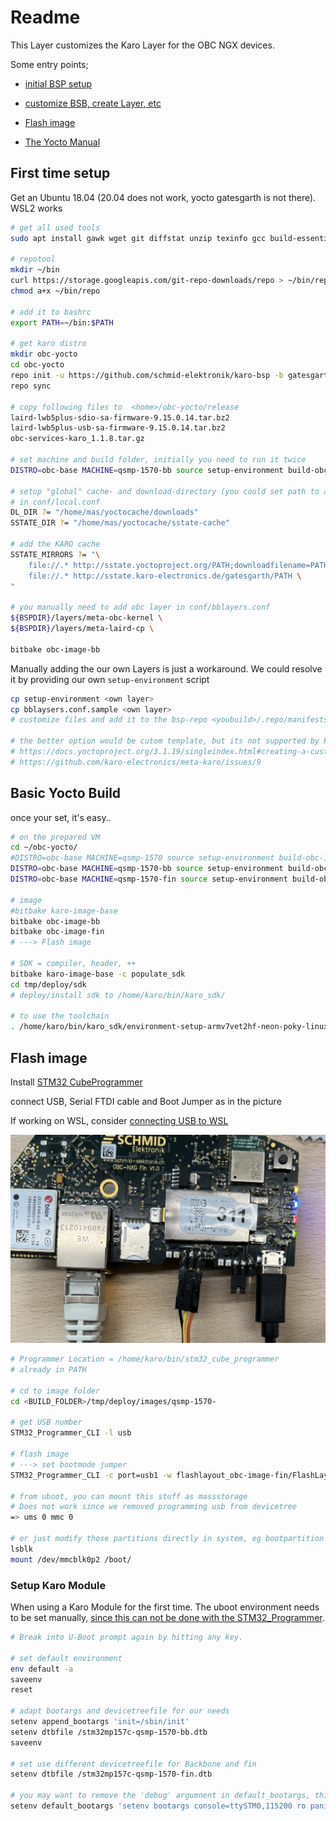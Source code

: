 # Readme

This Layer customizes the Karo Layer for the OBC NGX devices.

Some entry points;

- [initial BSP setup](https://karo-electronics.github.io/docs/yocto-guide/nxp/setup.html)

- [customize BSB, create Layer, etc](https://karo-electronics.github.io/docs/yocto-guide/nxp/customizing.html)

- [Flash image](https://karo-electronics.github.io/docs/software-documentation/flashtools/stm32-programmer/index.html)

- [The Yocto Manual](https://docs.yoctoproject.org/3.1.20/singleindex.html)

  

## First time setup
Get an Ubuntu 18.04 (20.04 does not work, yocto gatesgarth is not there). WSL2 works

```bash
# get all used tools
sudo apt install gawk wget git diffstat unzip texinfo gcc build-essential chrpath socat cpio python3 python3-pip python3-pexpect xz-utils debianutils iputils-ping python3-git python3-jinja2 libegl1-mesa libsdl1.2-dev pylint3 xterm python3-subunit mesa-common-dev curl python libncurses-dev

# repotool
mkdir ~/bin
curl https://storage.googleapis.com/git-repo-downloads/repo > ~/bin/repo
chmod a+x ~/bin/repo

# add it to bashrc
export PATH=~/bin:$PATH

# get karo distro
mkdir obc-yocto
cd obc-yocto
repo init -u https://github.com/schmid-elektronik/karo-bsp -b gatesgarth
repo sync

# copy following files to  <home>/obc-yocto/release
laird-lwb5plus-sdio-sa-firmware-9.15.0.14.tar.bz2
laird-lwb5plus-usb-sa-firmware-9.15.0.14.tar.bz2 
obc-services-karo_1.1.8.tar.gz

# set machine and build folder, initially you need to run it twice
DISTRO=obc-base MACHINE=qsmp-1570-bb source setup-environment build-obc-1570-bb/

# setup "global" cache- and download-directory (you could set path to a network share)
# in conf/local.conf
DL_DIR ?= "/home/mas/yoctocache/downloads"
SSTATE_DIR ?= "/home/mas/yoctocache/sstate-cache"

# add the KARO cache
SSTATE_MIRRORS ?= "\
    file://.* http://sstate.yoctoproject.org/PATH;downloadfilename=PATH \
    file://.* http://sstate.karo-electronics.de/gatesgarth/PATH \
"

# you manually need to add obc layer in conf/bblayers.conf
${BSPDIR}/layers/meta-obc-kernel \
${BSPDIR}/layers/meta-laird-cp \

bitbake obc-image-bb
```



Manually adding the our own Layers is just a workaround. We could resolve it by providing our own `setup-environment` script

```bash
cp setup-environment <own layer>
cp bblaysers.conf.sample <own layer>
# customize files and add it to the bsp-repo <youbuild>/.repo/manifests/default.xml

# the better option would be cutom template, but its not supported by karo
# https://docs.yoctoproject.org/3.1.19/singleindex.html#creating-a-custom-template-configuration-directory
# https://github.com/karo-electronics/meta-karo/issues/9
```



## Basic Yocto Build

once your set, it's easy..

```bash
# on the prepared VM
cd ~/obc-yocto/
#DISTRO=obc-base MACHINE=qsmp-1570 source setup-environment build-obc-1570-base/
DISTRO=obc-base MACHINE=qsmp-1570-bb source setup-environment build-obc-1570-bb/
DISTRO=obc-base MACHINE=qsmp-1570-fin source setup-environment build-obc-1570-fin/

# image
#bitbake karo-image-base
bitbake obc-image-bb
bitbake obc-image-fin
# ---> Flash image

# SDK = compiler, header, ++
bitbake karo-image-base -c populate_sdk
cd tmp/deploy/sdk 
# deploy/install sdk to /home/karo/bin/karo_sdk/

# to use the toolchain
. /home/karo/bin/karo_sdk/environment-setup-armv7vet2hf-neon-poky-linux-gnueabi
```



## Flash image

Install [STM32 CubeProgrammer](https://karo-electronics.github.io/docs/software-documentation/flashtools/stm32-programmer/index.html)

connect USB, Serial FTDI cable and Boot Jumper as in the picture

If working on WSL, consider [connecting USB to WSL](https://learn.microsoft.com/en-us/windows/wsl/connect-usb)

![](./doc/flash_connections.jpg)

```bash
# Programmer Location = /home/karo/bin/stm32_cube_programmer
# already in PATH

# cd to image folder
cd <BUILD_FOLDER>/tmp/deploy/images/qsmp-1570-

# get USB number
STM32_Programmer_CLI -l usb

# flash image
# ---> set bootmode jumper
STM32_Programmer_CLI -c port=usb1 -w flashlayout_obc-image-fin/FlashLayout_emmc_stm32mp157c-qsmp-1570-trusted.tsv

# from uboot, you can mount this stuff as massstorage
# Does not work since we removed programming usb from devicetree
=> ums 0 mmc 0

# or just modify those partitions directly in system, eg bootpartition
lsblk
mount /dev/mmcblk0p2 /boot/
```



### Setup Karo Module

When using a Karo Module for the first time. The uboot environment needs to be set manually, [since this can not be done with the STM32_Programmer](https://karo-electronics.github.io/docs/software-documentation/flashtools/stm32-programmer/index.html#u-boot-environment).

```bash
# Break into U-Boot prompt again by hitting any key.

# set default environment
env default -a
saveenv
reset

# adapt bootargs and devicetreefile for our needs
setenv append_bootargs 'init=/sbin/init'
setenv dtbfile /stm32mp157c-qsmp-1570-bb.dtb
saveenv

# set use different devicetreefile for Backbone and fin
setenv dtbfile /stm32mp157c-qsmp-1570-fin.dtb

# you may want to remove the 'debug' argumnent in default_bootargs, this will print less on console
setenv default_bootargs 'setenv bootargs console=ttySTM0,115200 ro panic=-1 loglevel=1'
```
